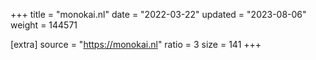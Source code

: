 +++
title = "monokai.nl"
date = "2022-03-22"
updated = "2023-08-06"
weight = 144571

[extra]
source = "https://monokai.nl"
ratio = 3
size = 141
+++
